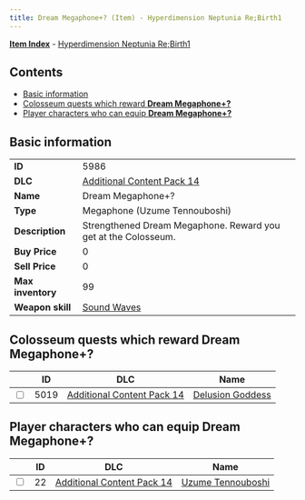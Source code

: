 ```yaml
---
title: Dream Megaphone+? (Item) - Hyperdimension Neptunia Re;Birth1
---
```


[**Item Index**](/neptunia/rb1/item/index.html) - [Hyperdimension Neptunia Re;Birth1](/neptunia/rb1)

## Contents

- [Basic information](#basic-information)
- [Colosseum quests which reward **Dream Megaphone+?**](#colosseum-quests-which-reward-dream-megaphone)
- [Player characters who can equip **Dream Megaphone+?**](#player-characters-who-can-equip-dream-megaphone)

## Basic information

|   |   |
| -- | -- |
| **ID** | 5986 |
| **DLC** | [Additional Content Pack 14](/neptunia/rb1/dlc/23-pack14.html) |
| **Name** | Dream Megaphone+? |
| **Type** | Megaphone (Uzume Tennouboshi) |
| **Description** | Strengthened Dream Megaphone. Reward you get at the Colosseum. |
| **Buy Price** | 0 |
| **Sell Price** | 0 |
| **Max inventory** | 99 |
| **Weapon skill** | [Sound Waves](/neptunia/rb1/skill/23-3701-sound-waves.html) |


## Colosseum quests which reward **Dream Megaphone+?**

|    | ID | DLC | Name |
| -- | -- | --- | ---- |
| <input type="checkbox" id="rb1-colosseum-23-5019" class="trackbox" /> | 5019 | [Additional Content Pack 14](/neptunia/rb1/dlc/23-pack14.html) | [Delusion Goddess](/neptunia/rb1/colosseum/23-5019-delusion-goddess.html) |


## Player characters who can equip **Dream Megaphone+?**

|    | ID | DLC | Name |
| -- | -- | --- | ---- |
| <input type="checkbox" id="rb1-player-23-22" class="trackbox" /> | 22 | [Additional Content Pack 14](/neptunia/rb1/dlc/23-pack14.html) | [Uzume Tennouboshi](/neptunia/rb1/player/23-22-uzume-tennouboshi.html) |
